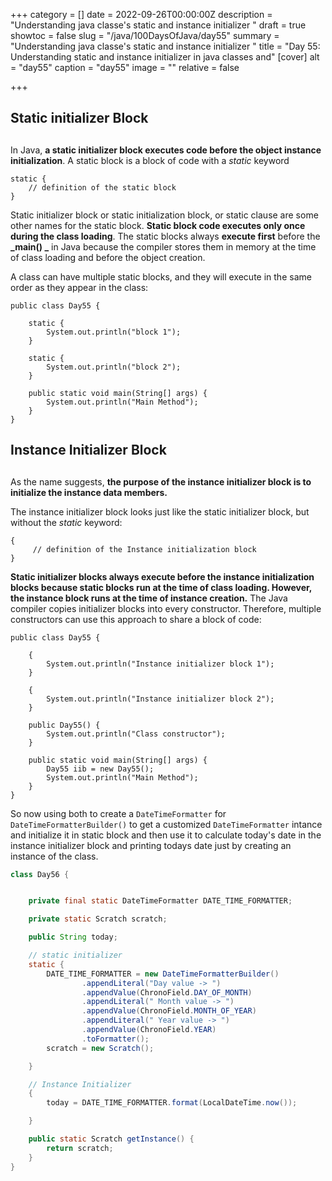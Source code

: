 +++
category = []
date = 2022-09-26T00:00:00Z
description = "Understanding java classe's static and instance initializer "
draft = true
showtoc = false
slug = "/java/100DaysOfJava/day55"
summary = "Understanding java classe's static and instance initializer "
title = "Day 55: Understanding static and instance initializer in java classes and"
[cover]
alt = "day55"
caption = "day55"
image = ""
relative = false

+++
## **Static** initializer **Block**

## 

In Java, **a static initializer block executes code before the object instance initialization**. A static block is a block of code with a _static_ keyword

    static {
        // definition of the static block
    }

Static initializer block or static initialization block, or static clause are some other names for the static block. **Static block code executes only once during the class loading**. The static blocks always **execute first** before the **_main() _** in Java because the compiler stores them in memory at the time of class loading and before the object creation.

A class can have multiple static blocks, and they will execute in the same order as they appear in the class:

    public class Day55 {
    
        static {
            System.out.println("block 1");
        }
        
        static {
            System.out.println("block 2");
        }
    
        public static void main(String[] args) {
            System.out.println("Main Method");
        }
    }

## **Instance Initializer Block**

## 

As the name suggests, **the purpose of the instance initializer block is to initialize the instance data members.**

The instance initializer block looks just like the static initializer block, but without the _static_ keyword:

    {
         // definition of the Instance initialization block
    }

**Static initializer blocks always execute before the instance initialization blocks because static blocks run at the time of class loading. However, the instance block runs at the time of instance creation.** The Java compiler copies initializer blocks into every constructor. Therefore, multiple constructors can use this approach to share a block of code:

    public class Day55 {
    
        {
            System.out.println("Instance initializer block 1");
        }
        
        {
            System.out.println("Instance initializer block 2");
        }
        
        public Day55() {
            System.out.println("Class constructor");
        }
    
        public static void main(String[] args) {
            Day55 iib = new Day55();
            System.out.println("Main Method");
        }
    }

So now using both to create a `DateTimeFormatter` for `DateTimeFormatterBuilder()` to get a customized `DateTimeFormatter` intance and initialize it in static block and then use it to calculate today's date in the instance initializer block and printing todays date just by creating an instance of the class.

```java
class Day56 {


    private final static DateTimeFormatter DATE_TIME_FORMATTER;

    private static Scratch scratch;

    public String today;

    // static initializer
    static {
        DATE_TIME_FORMATTER = new DateTimeFormatterBuilder()
                .appendLiteral("Day value -> ")
                .appendValue(ChronoField.DAY_OF_MONTH)
                .appendLiteral(" Month value -> ")
                .appendValue(ChronoField.MONTH_OF_YEAR)
                .appendLiteral(" Year value -> ")
                .appendValue(ChronoField.YEAR)
                .toFormatter();
        scratch = new Scratch();

    }

    // Instance Initializer
    {
        today = DATE_TIME_FORMATTER.format(LocalDateTime.now());

    }

    public static Scratch getInstance() {
        return scratch;
    }
}
```